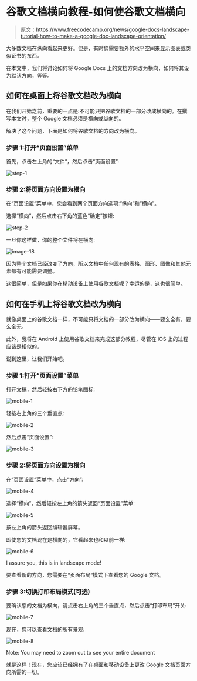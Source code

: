 # 谷歌文档横向教程-如何使谷歌文档横向

> 原文：<https://www.freecodecamp.org/news/google-docs-landscape-tutorial-how-to-make-a-google-doc-landscape-orientation/>

大多数文档在纵向看起来更好。但是，有时您需要额外的水平空间来显示图表或类似证书的东西。

在本文中，我们将讨论如何将 Google Docs 上的文档方向改为横向，如何将其设为默认方向，等等。

## 如何在桌面上将谷歌文档改为横向

在我们开始之前，重要的一点是:不可能只把谷歌文档的一部分改成横向的。在撰写本文时，整个 Google 文档必须是横向或纵向的。

解决了这个问题，下面是如何将谷歌文档的方向改为横向。

### 步骤 1:打开“页面设置”菜单

首先，点击左上角的“文件”，然后点击“页面设置”:

![step-1](img/69bb593c3d94bd1162f20a0e5d20924f.png)

### 步骤 2:将页面方向设置为横向

在“页面设置”菜单中，您会看到两个页面方向选项:“纵向”和“横向”。

选择“横向”，然后点击右下角的蓝色“确定”按钮:

![step-2](img/6d2b8e57a6235b3e0f55c666e2101c7a.png)

一旦你这样做，你的整个文件将在横向:

![image-18](img/556f685aad045a605962a5fc041430db.png)

因为整个文档已经改变了方向，所以文档中任何现有的表格、图形、图像和其他元素都有可能需要调整。

这很简单，但是如果你在移动设备上使用谷歌文档呢？幸运的是，这也很简单。

## 如何在手机上将谷歌文档改为横向

就像桌面上的谷歌文档一样，不可能只将文档的一部分改为横向——要么全有，要么全无。

此外，我将在 Android 上使用谷歌文档来完成这部分教程，尽管在 iOS 上的过程应该是相似的。

说到这里，让我们开始吧。

### 步骤 1:打开“页面设置”菜单

打开文稿，然后轻按右下方的铅笔图标:

![mobile-1](img/9a164ec11de35b2c0b213540d2e6bde7.png)

轻按右上角的三个垂直点:

![mobile-2](img/057dbd112ef6959ba07d63d5192e6dd4.png)

然后点击“页面设置”:

![mobile-3](img/ff5461ec54cea4da57339a65b052ce87.png)

### 步骤 2:将页面方向设置为横向

在“页面设置”菜单中，点击“方向”:

![mobile-4](img/cc72a206dc2d039ba3890bad3added42.png)

选择“横向”，然后轻按左上角的箭头返回“页面设置”菜单:

![mobile-5](img/baf051ed4ed0b0f22f4eb5411fe4a892.png)

按左上角的箭头返回编辑器屏幕。

即使您的文档现在是横向的，它看起来也和以前一样:

![mobile-6](img/4eb4aadddf88f0a132e2204ded94ec28.png)

I assure you, this is in landscape mode!

要查看新的方向，您需要在“页面布局”模式下查看您的 Google 文档。

### 步骤 3:切换打印布局模式(可选)

要确认您的文档为横向，请点击右上角的三个垂直点，然后点击“打印布局”开关:

![mobile-7](img/6bb9ffa001cc7ab13bef5e7ef5cc5cdf.png)

现在，您可以查看文档的所有景观:

![mobile-8](img/a1606be33604597c3dcecd90d714ca07.png)

Note: You may need to zoom out to see your entire document

就是这样！现在，您应该已经拥有了在桌面和移动设备上更改 Google 文档页面方向所需的一切。